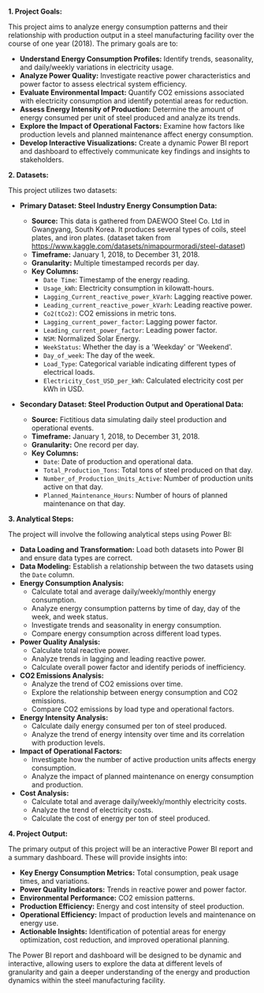 **1\. Project Goals:**

This project aims to analyze energy consumption patterns and their relationship with production output in a steel manufacturing facility over the course of one year (2018). The primary goals are to:

*   **Understand Energy Consumption Profiles:** Identify trends, seasonality, and daily/weekly variations in electricity usage.
*   **Analyze Power Quality:** Investigate reactive power characteristics and power factor to assess electrical system efficiency.
*   **Evaluate Environmental Impact:** Quantify CO2 emissions associated with electricity consumption and identify potential areas for reduction.
*   **Assess Energy Intensity of Production:** Determine the amount of energy consumed per unit of steel produced and analyze its trends.
*   **Explore the Impact of Operational Factors:** Examine how factors like production levels and planned maintenance affect energy consumption.
*   **Develop Interactive Visualizations:** Create a dynamic Power BI report and dashboard to effectively communicate key findings and insights to stakeholders.

**2\. Datasets:**

This project utilizes two datasets:

*   **Primary Dataset: Steel Industry Energy Consumption Data:**
    
    *   **Source:** This data is gathered from DAEWOO Steel Co. Ltd in Gwangyang, South Korea. It produces several types of coils, steel plates, and iron plates. (dataset taken from https://www.kaggle.com/datasets/nimapourmoradi/steel-dataset) 
    *   **Timeframe:** January 1, 2018, to December 31, 2018.
    *   **Granularity:** Multiple timestamped records per day.
    *   **Key Columns:**
        *   `Date Time`: Timestamp of the energy reading.
        *   `Usage_kWh`: Electricity consumption in kilowatt-hours.
        *   `Lagging_Current_reactive_power_kVarh`: Lagging reactive power.
        *   `Leading_current_reactive_power_kVarh`: Leading reactive power.
        *   `Co2(tCo2)`: CO2 emissions in metric tons.
        *   `Lagging_current_power_factor`: Lagging power factor.
        *   `Leading_current_power_factor`: Leading power factor.
        *   `NSM`: Normalized Solar Energy.
        *   `WeekStatus`: Whether the day is a 'Weekday' or 'Weekend'.
        *   `Day_of_week`: The day of the week.
        *   `Load_Type`: Categorical variable indicating different types of electrical loads.
        *   `Electricity_Cost_USD_per_kWh`: Calculated electricity cost per kWh in USD.
    
*   **Secondary Dataset: Steel Production Output and Operational Data:**
    
    *   **Source:** Fictitious data simulating daily steel production and operational events.
    *   **Timeframe:** January 1, 2018, to December 31, 2018.
    *   **Granularity:** One record per day.
    *   **Key Columns:**
        *   `Date`: Date of production and operational data.
        *   `Total_Production_Tons`: Total tons of steel produced on that day.
        *   `Number_of_Production_Units_Active`: Number of production units active on that day.
        *   `Planned_Maintenance_Hours`: Number of hours of planned maintenance on that day.

**3\. Analytical Steps:**

The project will involve the following analytical steps using Power BI:

*   **Data Loading and Transformation:** Load both datasets into Power BI and ensure data types are correct.
*   **Data Modeling:** Establish a relationship between the two datasets using the `Date` column.
*   **Energy Consumption Analysis:**
    *   Calculate total and average daily/weekly/monthly energy consumption.
    *   Analyze energy consumption patterns by time of day, day of the week, and week status.
    *   Investigate trends and seasonality in energy consumption.
    *   Compare energy consumption across different load types.
*   **Power Quality Analysis:**
    *   Calculate total reactive power.
    *   Analyze trends in lagging and leading reactive power.
    *   Calculate overall power factor and identify periods of inefficiency.
*   **CO2 Emissions Analysis:**
    *   Analyze the trend of CO2 emissions over time.
    *   Explore the relationship between energy consumption and CO2 emissions.
    *   Compare CO2 emissions by load type and operational factors.
*   **Energy Intensity Analysis:**
    *   Calculate daily energy consumed per ton of steel produced.
    *   Analyze the trend of energy intensity over time and its correlation with production levels.
*   **Impact of Operational Factors:**
    *   Investigate how the number of active production units affects energy consumption.
    *   Analyze the impact of planned maintenance on energy consumption and production.
*   **Cost Analysis:**
    *   Calculate total and average daily/weekly/monthly electricity costs.
    *   Analyze the trend of electricity costs.
    *   Calculate the cost of energy per ton of steel produced.

**4\. Project Output:**

The primary output of this project will be an interactive Power BI report and a summary dashboard. These will provide insights into:

*   **Key Energy Consumption Metrics:** Total consumption, peak usage times, and variations.
*   **Power Quality Indicators:** Trends in reactive power and power factor.
*   **Environmental Performance:** CO2 emission patterns.
*   **Production Efficiency:** Energy and cost intensity of steel production.
*   **Operational Efficiency:** Impact of production levels and maintenance on energy use.
*   **Actionable Insights:** Identification of potential areas for energy optimization, cost reduction, and improved operational planning.

The Power BI report and dashboard will be designed to be dynamic and interactive, allowing users to explore the data at different levels of granularity and gain a deeper understanding of the energy and production dynamics within the steel manufacturing facility.
